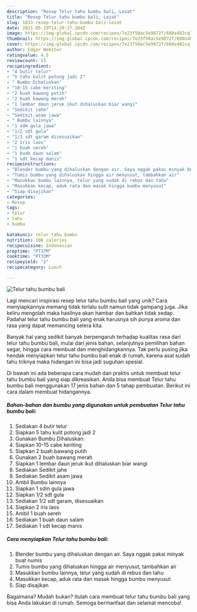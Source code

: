 ```yaml
---
description: "Resep Telur tahu bumbu bali, Lezat"
title: "Resep Telur tahu bumbu bali, Lezat"
slug: 1833-resep-telur-tahu-bumbu-bali-lezat
date: 2021-05-29T14:29:17.284Z
image: https://img-global.cpcdn.com/recipes/7e23f50ac5e9872f/680x482cq70/telur-tahu-bumbu-bali-foto-resep-utama.jpg
thumbnail: https://img-global.cpcdn.com/recipes/7e23f50ac5e9872f/680x482cq70/telur-tahu-bumbu-bali-foto-resep-utama.jpg
cover: https://img-global.cpcdn.com/recipes/7e23f50ac5e9872f/680x482cq70/telur-tahu-bumbu-bali-foto-resep-utama.jpg
author: Edgar Webster
ratingvalue: 4.5
reviewcount: 15
recipeingredient:
- "4 butir telur"
- "5 tahu kulit potong jadi 2"
- " Bumbu Dihaluskan"
- "10-15 cabe keriting"
- "2 buah bawang putih"
- "2 buah bawang merah"
- "1 lembar daun jeruk ikut dihaluskan biar wangi"
- "Sedikit jahe"
- "Sedikit asam jawa"
- " Bumbu lainnya"
- "1 sdm gula jawa"
- "1/2 sdt gula"
- "1/2 sdt garam disesuaikan"
- "2 iris laos"
- "1 buah sereh"
- "1 buah daun salam"
- "1 sdt kecap manis"
recipeinstructions:
- "Blender bumbu yang dihaluskan dengan air. Saya nggak pakai minyak buat numis"
- "Tumis bumbu yang dihaluskan hingga air menyusut, tambahkan air"
- "Masukkan bumbu lainnya, telur yang sudah di rebus dan tahu"
- "Masukkan kecap, aduk rata dan masak hingga bumbu menyusut"
- "Siap disajikan"
categories:
- Resep
tags:
- telur
- tahu
- bumbu

katakunci: telur tahu bumbu 
nutrition: 108 calories
recipecuisine: Indonesian
preptime: "PT17M"
cooktime: "PT33M"
recipeyield: "2"
recipecategory: Lunch

---
```



![Telur tahu bumbu bali](https://img-global.cpcdn.com/recipes/7e23f50ac5e9872f/680x482cq70/telur-tahu-bumbu-bali-foto-resep-utama.jpg)

Lagi mencari inspirasi resep telur tahu bumbu bali yang unik? Cara menyiapkannya memang tidak terlalu sulit namun tidak gampang juga. Jika keliru mengolah maka hasilnya akan hambar dan bahkan tidak sedap. Padahal telur tahu bumbu bali yang enak harusnya sih punya aroma dan rasa yang dapat memancing selera kita.

Banyak hal yang sedikit banyak berpengaruh terhadap kualitas rasa dari telur tahu bumbu bali, mulai dari jenis bahan, selanjutnya pemilihan bahan segar, hingga cara membuat dan menghidangkannya. Tak perlu pusing jika hendak menyiapkan telur tahu bumbu bali enak di rumah, karena asal sudah tahu triknya maka hidangan ini bisa jadi suguhan spesial.




Di bawah ini ada beberapa cara mudah dan praktis untuk membuat telur tahu bumbu bali yang siap dikreasikan. Anda bisa membuat Telur tahu bumbu bali menggunakan 17 jenis bahan dan 5 tahap pembuatan. Berikut ini cara dalam membuat hidangannya.

<!--inarticleads1-->

##### Bahan-bahan dan bumbu yang digunakan untuk pembuatan Telur tahu bumbu bali:

1. Sediakan 4 butir telur
1. Siapkan 5 tahu kulit potong jadi 2
1. Gunakan  Bumbu Dihaluskan:
1. Siapkan 10-15 cabe keriting
1. Siapkan 2 buah bawang putih
1. Gunakan 2 buah bawang merah
1. Siapkan 1 lembar daun jeruk ikut dihaluskan biar wangi
1. Sediakan Sedikit jahe
1. Sediakan Sedikit asam jawa
1. Ambil  Bumbu lainnya
1. Siapkan 1 sdm gula jawa
1. Siapkan 1/2 sdt gula
1. Sediakan 1/2 sdt garam, disesuaikan
1. Siapkan 2 iris laos
1. Ambil 1 buah sereh
1. Sediakan 1 buah daun salam
1. Sediakan 1 sdt kecap manis




<!--inarticleads2-->

##### Cara menyiapkan Telur tahu bumbu bali:

1. Blender bumbu yang dihaluskan dengan air. Saya nggak pakai minyak buat numis
1. Tumis bumbu yang dihaluskan hingga air menyusut, tambahkan air
1. Masukkan bumbu lainnya, telur yang sudah di rebus dan tahu
1. Masukkan kecap, aduk rata dan masak hingga bumbu menyusut
1. Siap disajikan




Bagaimana? Mudah bukan? Itulah cara membuat telur tahu bumbu bali yang bisa Anda lakukan di rumah. Semoga bermanfaat dan selamat mencoba!
